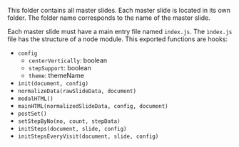 This folder contains all master slides. Each master slide is located
in its own folder. The folder name corresponds to the name of the master
slide.

Each master slide must have a main entry file named `index.js`.
The `ìndex.js` file has the structure of a node module.
This exported functions are hooks:

* `config`
  * `centerVertically`: boolean
  * `stepSupport`: boolean
  * `theme`: themeName
* `init(document, config)`
* `normalizeData(rawSlideData, document)`
* `modalHTML()`
* `mainHTML(normalizedSlideData, config, document)`
* `postSet()`
* `setStepByNo(no, count, stepData)`
* `initSteps(document, slide, config)`
* `initStepsEveryVisit(document, slide, config)`
